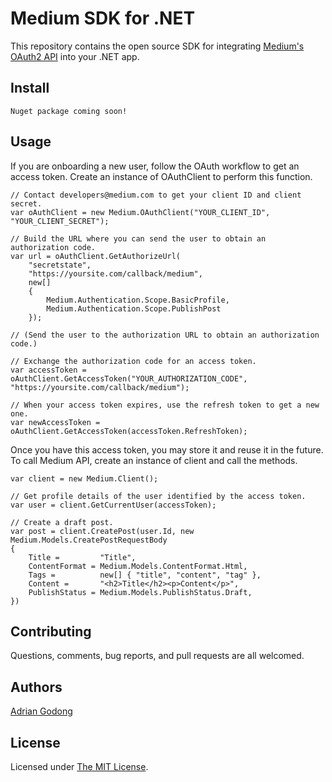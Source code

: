 # Medium SDK for .NET

This repository contains the open source SDK for integrating [Medium's OAuth2 API](https://github.com/Medium/medium-api-docs) into your .NET app.

Install
-------

    Nuget package coming soon!

Usage
-----

If you are onboarding a new user, follow the OAuth workflow to get an access token.
Create an instance of OAuthClient to perform this function.

    // Contact developers@medium.com to get your client ID and client secret.
    var oAuthClient = new Medium.OAuthClient("YOUR_CLIENT_ID", "YOUR_CLIENT_SECRET");

    // Build the URL where you can send the user to obtain an authorization code.
    var url = oAuthClient.GetAuthorizeUrl(
        "secretstate",
        "https://yoursite.com/callback/medium",
        new[]
        {
            Medium.Authentication.Scope.BasicProfile,
            Medium.Authentication.Scope.PublishPost
        });

    // (Send the user to the authorization URL to obtain an authorization code.)

    // Exchange the authorization code for an access token.
    var accessToken = oAuthClient.GetAccessToken("YOUR_AUTHORIZATION_CODE", "https://yoursite.com/callback/medium");

    // When your access token expires, use the refresh token to get a new one.
    var newAccessToken = oAuthClient.GetAccessToken(accessToken.RefreshToken);

Once you have this access token, you may store it and reuse it in the future.
To call Medium API, create an instance of client and call the methods.

    var client = new Medium.Client();

    // Get profile details of the user identified by the access token.
    var user = client.GetCurrentUser(accessToken);

    // Create a draft post.
    var post = client.CreatePost(user.Id, new Medium.Models.CreatePostRequestBody
    {
        Title =         "Title",
        ContentFormat = Medium.Models.ContentFormat.Html,
        Tags =          new[] { "title", "content", "tag" },
        Content =       "<h2>Title</h2><p>Content</p>",
        PublishStatus = Medium.Models.PublishStatus.Draft,
    })

Contributing
------------

Questions, comments, bug reports, and pull requests are all welcomed.

Authors
-------

[Adrian Godong](https://github.com/adriangodong)

License
-------

Licensed under [The MIT License](https://github.com/adriangodong/medium-sdk-dotnet/blob/master/LICENSE).
